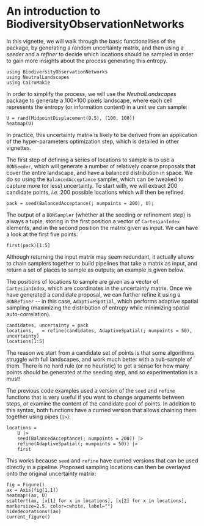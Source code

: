 # An introduction to BiodiversityObservationNetworks

In this vignette, we will walk through the basic functionalities of the package,
by generating a random uncertainty matrix, and then using a *seeder* and a
*refiner* to decide which locations should be sampled in order to gain more
insights about the process generating this entropy. 

```@example 1
using BiodiversityObservationNetworks
using NeutralLandscapes
using CairoMakie
```

In order to simplify the process, we will use the *NeutralLandscapes* package to
generate a 100×100 pixels landscape, where each cell represents the entropy (or
information content) in a unit we can sample:

```@example 1
U = rand(MidpointDisplacement(0.5), (100, 100))
heatmap(U)
```

In practice, this uncertainty matrix is likely to be derived from an application of the hyper-parameters optimization step, which is detailed in other vignettes.

The first step of defining a series of locations to sample is to use a
`BONSeeder`, which will generate a number of relatively coarse proposals that
cover the entire landscape, and have a balanced distribution in space. We do so
using the `BalancedAcceptance` sampler, which can be tweaked to capture more (or
less) uncertainty. To start with, we will extract 200 candidate points, *i.e.*
200 possible locations which will then be refined. 


```@example 1
pack = seed(BalancedAcceptance(; numpoints = 200), U);
```

The output of a `BONSampler` (whether at the seeding or refinement step) is
always a tuple, storing in the first position a vector of `CartesianIndex`
elements, and in the second position the matrix given as input. We can have a
look at the first five points: 

```@example 1
first(pack)[1:5]
```

Although returning the input matrix may seem redundant, it actually allows to
chain samplers together to build pipelines that take a matrix as input, and
return a set of places to sample as outputs; an example is given below.

The positions of locations to sample are given as a vector of `CartesianIndex`,
which are coordinates in the uncertainty matrix. Once we have generated a
candidate proposal, we can further refine it using a `BONRefiner` -- in this
case, `AdaptiveSpatial`, which performs adaptive spatial sampling (maximizing
the distribution of entropy while minimizing spatial auto-correlation).

```@example 1
candidates, uncertainty = pack
locations, _ = refine(candidates, AdaptiveSpatial(; numpoints = 50), uncertainty)
locations[1:5]
```


The reason we start from a candidate set of points is that some algorithms
struggle with full landscapes, and work much better with a sub-sample of them.
There is no hard rule (or no heuristic) to get a sense for how many points should be generated at the seeding step, and so experimentation is a must!

The previous code examples used a version of the `seed` and `refine` functions
that is very useful if you want to change arguments between steps, or examine
the content of the candidate pool of points. In addition to this syntax, both
functions have a curried version that allows chaining them together using pipes
(`|>`):

```@example 1
locations =
    U |>
    seed(BalancedAcceptance(; numpoints = 200)) |>
    refine(AdaptiveSpatial(; numpoints = 50)) |>
    first
```

This works because `seed` and `refine` have curried versions that can be used
directly in a pipeline. Proposed sampling locations can then be overlayed onto
the original uncertainty matrix: 

```@example 1
fig = Figure()
ax = Axis(fig[1,1])
heatmap!(ax, U)
scatter!(ax, [x[1] for x in locations], [x[2] for x in locations], markersize=2.5, color=:white, label="")
hidedecorations!(ax)
current_figure()
```